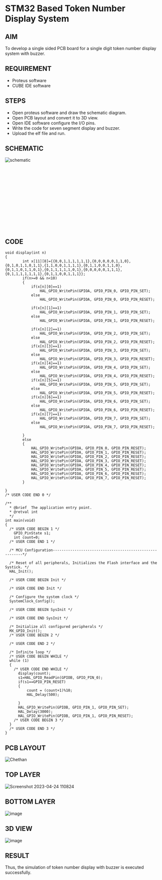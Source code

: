 # STM32 Based Token Number Display System

## AIM
To develop a single sided PCB board for a single digit token number display system with buzzer.

## REQUIREMENT
* Proteus software
* CUBE IDE software

## STEPS
- Open proteus software and draw the schematic diagram.
- Open PCB layout and convert it to 3D view.
- Open IDE software configure the I/O pins.
- Write the code for seven segment display and buzzer.
- Upload the elf file and run.

## SCHEMATIC

![schematic](https://user-images.githubusercontent.com/65499285/233920066-455187c2-bbb1-4635-8f8a-0b0bba4c39aa.png)

<br><br><br><br><br><br><br><br><br><br><br><br>
## CODE
```python3
void display(int n)
{
		int x[11][8]={{0,0,1,1,1,1,1,1},{0,0,0,0,0,1,1,0},{0,1,0,1,1,0,1,1},{1,1,0,0,1,1,1,1},{0,1,1,0,0,1,1,0},{0,1,1,0,1,1,0,1},{0,1,1,1,1,1,0,1},{0,0,0,0,0,1,1,1},{0,1,1,1,1,1,1,1},{0,1,1,0,0,1,1,1}};
		if(n>=0 && n<10)
		{
			if(x[n][0]==1)
				HAL_GPIO_WritePin(GPIOA, GPIO_PIN_0, GPIO_PIN_SET);
			else
				HAL_GPIO_WritePin(GPIOA, GPIO_PIN_0, GPIO_PIN_RESET);

			if(x[n][1]==1)
				HAL_GPIO_WritePin(GPIOA, GPIO_PIN_1, GPIO_PIN_SET);
			else
				HAL_GPIO_WritePin(GPIOA, GPIO_PIN_1, GPIO_PIN_RESET);

			if(x[n][2]==1)
				HAL_GPIO_WritePin(GPIOA, GPIO_PIN_2, GPIO_PIN_SET);
			else
				HAL_GPIO_WritePin(GPIOA, GPIO_PIN_2, GPIO_PIN_RESET);
			if(x[n][3]==1)
				HAL_GPIO_WritePin(GPIOA, GPIO_PIN_3, GPIO_PIN_SET);
			else
				HAL_GPIO_WritePin(GPIOA, GPIO_PIN_3, GPIO_PIN_RESET);
			if(x[n][4]==1)
				HAL_GPIO_WritePin(GPIOA, GPIO_PIN_4, GPIO_PIN_SET);
			else
				HAL_GPIO_WritePin(GPIOA, GPIO_PIN_4, GPIO_PIN_RESET);
			if(x[n][5]==1)
				HAL_GPIO_WritePin(GPIOA, GPIO_PIN_5, GPIO_PIN_SET);
			else
				HAL_GPIO_WritePin(GPIOA, GPIO_PIN_5, GPIO_PIN_RESET);
			if(x[n][6]==1)
				HAL_GPIO_WritePin(GPIOA, GPIO_PIN_6, GPIO_PIN_SET);
			else
				HAL_GPIO_WritePin(GPIOA, GPIO_PIN_6, GPIO_PIN_RESET);
			if(x[n][7]==1)
				HAL_GPIO_WritePin(GPIOA, GPIO_PIN_7, GPIO_PIN_SET);
			else
				HAL_GPIO_WritePin(GPIOA, GPIO_PIN_7, GPIO_PIN_RESET);

		}
		else
		{
			HAL_GPIO_WritePin(GPIOA, GPIO_PIN_0, GPIO_PIN_RESET);
			HAL_GPIO_WritePin(GPIOA, GPIO_PIN_1, GPIO_PIN_RESET);
			HAL_GPIO_WritePin(GPIOA, GPIO_PIN_2, GPIO_PIN_RESET);
			HAL_GPIO_WritePin(GPIOA, GPIO_PIN_3, GPIO_PIN_RESET);
			HAL_GPIO_WritePin(GPIOA, GPIO_PIN_4, GPIO_PIN_RESET);
			HAL_GPIO_WritePin(GPIOA, GPIO_PIN_5, GPIO_PIN_RESET);
			HAL_GPIO_WritePin(GPIOA, GPIO_PIN_6, GPIO_PIN_RESET);
			HAL_GPIO_WritePin(GPIOA, GPIO_PIN_7, GPIO_PIN_RESET);
		}

}
/* USER CODE END 0 */

/**
  * @brief  The application entry point.
  * @retval int
  */
int main(void)
{
  /* USER CODE BEGIN 1 */
	GPIO_PinState s1;
	int count=0;
  /* USER CODE END 1 */

  /* MCU Configuration--------------------------------------------------------*/

  /* Reset of all peripherals, Initializes the Flash interface and the Systick. */
  HAL_Init();

  /* USER CODE BEGIN Init */

  /* USER CODE END Init */

  /* Configure the system clock */
  SystemClock_Config();

  /* USER CODE BEGIN SysInit */

  /* USER CODE END SysInit */

  /* Initialize all configured peripherals */
  MX_GPIO_Init();
  /* USER CODE BEGIN 2 */

  /* USER CODE END 2 */

  /* Infinite loop */
  /* USER CODE BEGIN WHILE */
  while (1)
  {
    /* USER CODE END WHILE */
	  display(count);
	  s1=HAL_GPIO_ReadPin(GPIOB, GPIO_PIN_0);
	  if(s1==GPIO_PIN_RESET)
	  {
		  count = (count+1)%10;
		  HAL_Delay(500);

	  }
	  HAL_GPIO_WritePin(GPIOB, GPIO_PIN_1, GPIO_PIN_SET);
	  HAL_Delay(3000);
	  HAL_GPIO_WritePin(GPIOB, GPIO_PIN_1, GPIO_PIN_RESET);
    /* USER CODE BEGIN 3 */
  }
  /* USER CODE END 3 */
}
```
## PCB LAYOUT

![Chethan](https://user-images.githubusercontent.com/75234991/235116376-579f49a9-8f33-4a4c-a862-ac75abb1c086.png)

## TOP LAYER

![Screenshot 2023-04-24 110824](https://user-images.githubusercontent.com/65499285/233920231-ee96c0ea-20cb-4e57-90e3-9312bd1cdae3.png)

## BOTTOM LAYER

![image](https://user-images.githubusercontent.com/65499285/235099368-1df410ce-d866-4d57-a4da-d4afe1463bb5.png)

## 3D VIEW

![image](https://user-images.githubusercontent.com/65499285/235099324-ffc8dd62-0957-4f60-9a1b-3a9a9e795e19.png)

## RESULT
Thus, the simulation of token number display with buzzer is executed successfully.
